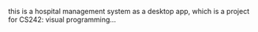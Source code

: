 this is a hospital management system as a desktop app, which
is a project for CS242: visual programming...
